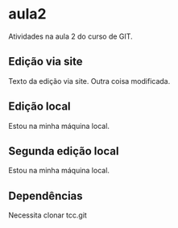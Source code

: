 # aula2
Atividades na aula 2 do curso de GIT.

## Edição via site
Texto da edição via site.
Outra coisa modificada.

## Edição local
Estou na minha máquina local.

## Segunda edição local
Estou na minha máquina local.

## Dependências
Necessita clonar tcc.git